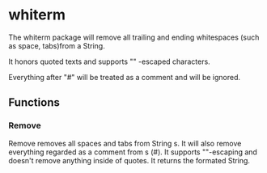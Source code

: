 # whiterm

The whiterm package will remove all trailing and ending whitespaces (such as space, tabs)from a String.

It honors quoted texts and supports "\" -escaped characters.

Everything after "#" will be treated as a comment and will be ignored.

## Functions

### Remove

Remove removes all spaces and tabs from String s.
It will also remove everything regarded as a comment from s (#).
It supports  "\"-escaping and doesn't remove anything inside of quotes.
It returns the formated String.